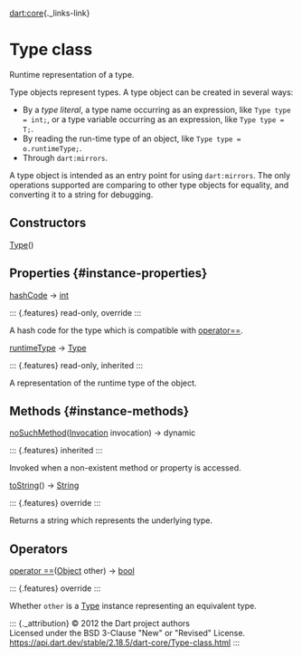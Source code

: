 [dart:core](../dart-core/dart-core-library){._links-link}

Type class
==========

Runtime representation of a type.

Type objects represent types. A type object can be created in several
ways:

-   By a *type literal*, a type name occurring as an expression, like
    `Type type = int;`, or a type variable occurring as an expression,
    like `Type type = T;`.
-   By reading the run-time type of an object, like
    `Type type = o.runtimeType;`.
-   Through `dart:mirrors`.

A type object is intended as an entry point for using `dart:mirrors`.
The only operations supported are comparing to other type objects for
equality, and converting it to a string for debugging.

Constructors
------------

[Type](type/type)()

Properties {#instance-properties}
----------

[hashCode](type/hashcode) → [int](int-class)

::: {.features}
read-only, override
:::

A hash code for the type which is compatible with
[operator==](type/operator_equals).

[runtimeType](object/runtimetype) → [Type](type-class)

::: {.features}
read-only, inherited
:::

A representation of the runtime type of the object.

Methods {#instance-methods}
-------

[noSuchMethod](object/nosuchmethod)([Invocation](invocation-class)
invocation) → dynamic

::: {.features}
inherited
:::

Invoked when a non-existent method or property is accessed.

[toString](type/tostring)() → [String](string-class)

::: {.features}
override
:::

Returns a string which represents the underlying type.

Operators
---------

[operator ==](type/operator_equals)([Object](object-class) other) →
[bool](bool-class)

::: {.features}
override
:::

Whether `other` is a [Type](type-class) instance representing an
equivalent type.

::: {._attribution}
© 2012 the Dart project authors\
Licensed under the BSD 3-Clause \"New\" or \"Revised\" License.\
<https://api.dart.dev/stable/2.18.5/dart-core/Type-class.html>
:::
